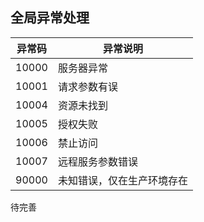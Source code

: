 ## 全局异常处理

| 异常码 | 异常说明                   |
| ------ | -------------------------- |
| 10000  | 服务器异常                 |
| 10001  | 请求参数有误               |
| 10004  | 资源未找到                 |
| 10005  | 授权失败                   |
| 10006  | 禁止访问                   |
| 10007  | 远程服务参数错误           |
| 90000  | 未知错误，仅在生产环境存在 |



待完善